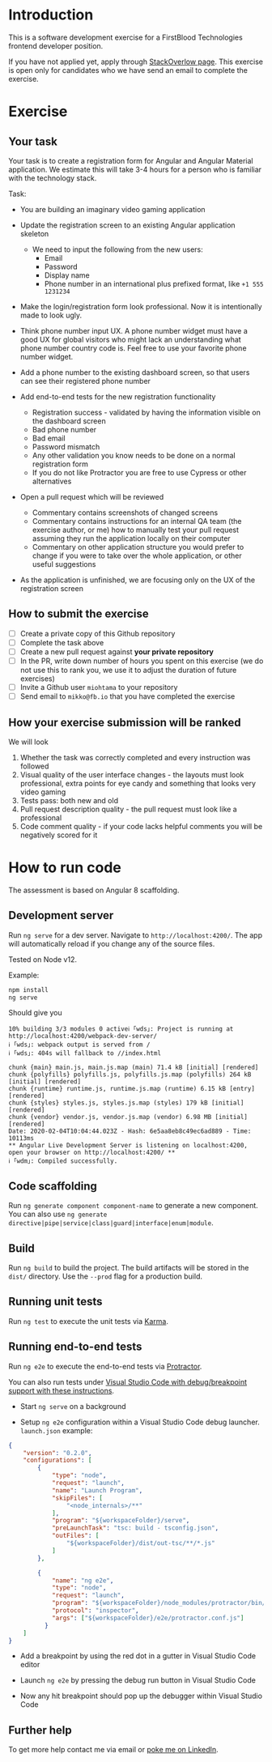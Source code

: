 # Introduction

This is a software development exercise for a FirstBlood Technologies frontend developer position.

If you have not applied yet, apply through [StackOverlow page](https://stackoverflow.com/jobs/companies/firstblood).
This exercise is open only for candidates who we have send an email to complete the exercise.

# Exercise

## Your task

Your task is to create a registration form for Angular and Angular Material application.
We estimate this will take 3-4 hours for a person who is familiar with the technology stack.

Task:

- You are building an imaginary video gaming application

- Update the registration screen to an existing Angular application skeleton
  - We need to input the following from the new users:
    - Email
    - Password
    - Display name
    - Phone number in an international plus prefixed format, like `+1 555 1231234`

- Make the login/registration form look professional. Now it is intentionally made to look ugly.

- Think phone number input UX.
  A phone number widget must have a good UX for global visitors who might lack an understanding
  what phone number country code is. Feel free to use your favorite phone number
  widget.

- Add a phone number to the existing dashboard screen, so that users can see their registered phone number

- Add end-to-end tests for the new registration functionality
  - Registration success - validated by having the information visible on the dashboard screen
  - Bad phone number
  - Bad email
  - Password mismatch
  - Any other validation you know needs to be done on a normal registration form
  - If you do not like Protractor you are free to use Cypress or other alternatives

- Open a pull request which will be reviewed
  - Commentary contains screenshots of changed screens
  - Commentary contains instructions for an internal QA team (the exercise author, or me) how to manually test your pull request
    assuming they run the application locally on their computer
  - Commentary on other application structure you would prefer to change if you were to take over the whole application,
    or other useful suggestions

- As the application is unfinished, we are focusing only on the UX of the registration screen

## How to submit the exercise

- [ ] Create a private copy of this Github repository
- [ ] Complete the task above
- [ ] Create a new pull request against **your private repository**
- [ ] In the PR, write down number of hours you spent on this exercise (we do not use this to rank you, we use it to adjust the duration of future exercises)
- [ ] Invite a Github user `miohtama` to your repository
- [ ] Send email to `mikko@fb.io` that you have completed the exercise

## How your exercise submission will be ranked

We will look

1. Whether the task was correctly completed and every instruction was followed
2. Visual quality of the user interface changes - the layouts must look professional, extra points for eye candy and something that looks very video gaming
3. Tests pass: both new and old
4. Pull request description quality - the pull request must look like a professional
5. Code comment quality - if your code lacks helpful comments you will be negatively scored for it

# How to run code

The assessment is based on Angular 8 scaffolding.

## Development server

Run `ng serve` for a dev server. Navigate to `http://localhost:4200/`. The app will automatically reload if you change any of the source files.

Tested on Node v12.

Example:

```sh
npm install
ng serve
```

Should give you

```
10% building 3/3 modules 0 activeℹ ｢wds｣: Project is running at http://localhost:4200/webpack-dev-server/
ℹ ｢wds｣: webpack output is served from /
ℹ ｢wds｣: 404s will fallback to //index.html

chunk {main} main.js, main.js.map (main) 71.4 kB [initial] [rendered]
chunk {polyfills} polyfills.js, polyfills.js.map (polyfills) 264 kB [initial] [rendered]
chunk {runtime} runtime.js, runtime.js.map (runtime) 6.15 kB [entry] [rendered]
chunk {styles} styles.js, styles.js.map (styles) 179 kB [initial] [rendered]
chunk {vendor} vendor.js, vendor.js.map (vendor) 6.98 MB [initial] [rendered]
Date: 2020-02-04T10:04:44.023Z - Hash: 6e5aa8eb8c49ec6ad889 - Time: 10113ms
** Angular Live Development Server is listening on localhost:4200, open your browser on http://localhost:4200/ **
ℹ ｢wdm｣: Compiled successfully.
```

## Code scaffolding

Run `ng generate component component-name` to generate a new component. You can also use `ng generate directive|pipe|service|class|guard|interface|enum|module`.

## Build

Run `ng build` to build the project. The build artifacts will be stored in the `dist/` directory. Use the `--prod` flag for a production build.

## Running unit tests

Run `ng test` to execute the unit tests via [Karma](https://karma-runner.github.io).

## Running end-to-end tests

Run `ng e2e` to execute the end-to-end tests via [Protractor](http://www.protractortest.org/).

You can also run tests under [Visual Studio Code with debug/breakpoint support with these instructions](https://github.com/microsoft/vscode-recipes/tree/master/Angular-CLI#debug-end-to-end-tests).

* Start `ng serve` on a background

* Setup `ng e2e` configuration within a Visual Studio Code debug launcher. `launch.json` example:

```json
{
    "version": "0.2.0",
    "configurations": [
        {
            "type": "node",
            "request": "launch",
            "name": "Launch Program",
            "skipFiles": [
                "<node_internals>/**"
            ],
            "program": "${workspaceFolder}/serve",
            "preLaunchTask": "tsc: build - tsconfig.json",
            "outFiles": [
                "${workspaceFolder}/dist/out-tsc/**/*.js"
            ]
        },

        {
            "name": "ng e2e",
            "type": "node",
            "request": "launch",
            "program": "${workspaceFolder}/node_modules/protractor/bin/protractor",
            "protocol": "inspector",
            "args": ["${workspaceFolder}/e2e/protractor.conf.js"]
          }
    ]
}
```

* Add a breakpoint by using the red dot in a gutter in Visual Studio Code editor

* Launch `ng e2e` by pressing the debug run button in Visual Studio Code

* Now any hit breakpoint should pop up the debugger within Visual Studio Code

## Further help

To get more help contact me via email or [poke me on LinkedIn](https://www.linkedin.com/in/ohtis/).